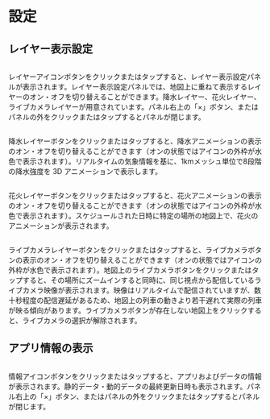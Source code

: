 # 設定

## レイヤー表示設定

<img :src="$withBase('/images/layer-panel.jpg')" style="width: 490px;"> <img :src="$withBase('/images/layer-icon.jpg')" style="width: 49px; vertical-align: top">

レイヤーアイコンボタンをクリックまたはタップすると、レイヤー表示設定パネルが表示されます。レイヤー表示設定パネルでは、地図上に重ねて表示するレイヤーのオン・オフを切り替えることができます。降水レイヤー、花火レイヤー、ライブカメラレイヤーが用意されています。パネル右上の「×」ボタン、またはパネルの外をクリックまたはタップするとパネルが閉じます。

<img :src="$withBase('/images/weather.jpg')" style="width: 580px;">

降水レイヤーボタンをクリックまたはタップすると、降水アニメーションの表示のオン・オフを切り替えることができます（オンの状態ではアイコンの外枠が水色で表示されます）。リアルタイムの気象情報を基に、1kmメッシュ単位で8段階の降水強度を 3D アニメーションで表示します。

<img :src="$withBase('/images/fireworks.jpg')" style="width: 580px;">

花火レイヤーボタンをクリックまたはタップすると、花火アニメーションの表示のオン・オフを切り替えることができます（オンの状態ではアイコンの外枠が水色で表示されます）。スケジュールされた日時に特定の場所の地図上で、花火のアニメーションが表示されます。

<img :src="$withBase('/images/livecam.jpg')" style="width: 580px;">

ライブカメラレイヤーボタンをクリックまたはタップすると、ライブカメラボタンの表示のオン・オフを切り替えることができます（オンの状態ではアイコンの外枠が水色で表示されます）。地図上のライブカメラボタンをクリックまたはタップすると、その場所にズームインすると同時に、同じ視点から配信しているライブカメラ映像が表示されます。映像はリアルタイムで配信されていますが、数十秒程度の配信遅延があるため、地図上の列車の動きより若干遅れて実際の列車が映る傾向があります。ライブカメラボタンが存在しない地図上をクリックすると、ライブカメラの選択が解除されます。

## アプリ情報の表示

<img :src="$withBase('/images/about-panel.jpg')" style="width: 490px;"> <img :src="$withBase('/images/info-icon.jpg')" style="width: 49px; vertical-align: top">

情報アイコンボタンをクリックまたはタップすると、アプリおよびデータの情報が表示されます。静的データ・動的データの最終更新日時も表示されます。パネル右上の「×」ボタン、またはパネルの外をクリックまたはタップするとパネルが閉じます。
